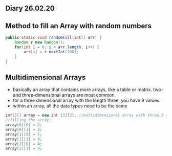 ## Diary 26.02.20

## Method to fill an Array with random numbers
```java
public static void randomFill(int[] arr) {
    Random r new Random();
    for(int i = 0; i < arr.length, i++) {
        arr[i] = r.nextInt(100);
    }
}
```

## Multidimensional Arrays
* basically an array that contains more arrays, like a table or matrix. two- and three-dimensional arrays are most common.
* for a three dimensional array with the length three, you have 9 values.
* within an array, all the data types need to be the same
```java
int[][] array = new int [3][2]; //multidimensional array with three 3 rows and 2 columns
//filling the array:
array[0][0] = 2;
array[0][1] = 3;
array[1][0] = 7;
array[1][1] = 8;
array[2][0] = 4;
array[2][1] = 9;
```